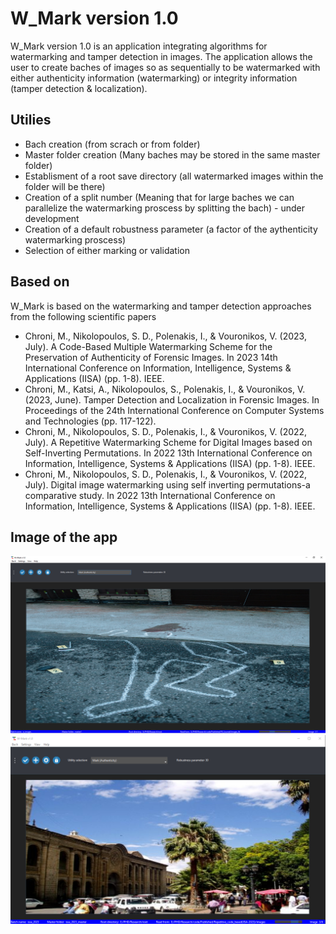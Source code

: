 # W_Mark version 1.0
W_Mark version 1.0 is an application integrating algorithms for watermarking and tamper detection in images. 
The application allows the user to create baches of images so as sequentially to be watermarked with either authenticity information (watermarking) or integrity information (tamper detection & localization).

## Utilies
  * Bach creation (from scrach or from folder)
  * Master folder creation (Many baches may be stored in the same master folder)
  * Establisment of a root save directory (all watermarked images within the folder will be there)
  * Creation of a split number (Meaning that for large baches we can parallelize the watermarking proscess by splitting the bach) - under development
  * Creation of a default robustness parameter (a factor of the aythenticity watermarking proscess)
  * Selection of either marking or validation

## Based on
W_Mark is based on the watermarking and tamper detection approaches from the following scientific papers
* Chroni, M., Nikolopoulos, S. D., Polenakis, I., & Vouronikos, V. (2023, July). A Code-Based Multiple Watermarking Scheme for the Preservation of Authenticity of Forensic Images. 
In 2023 14th International Conference on Information, Intelligence, Systems & Applications (IISA) (pp. 1-8). IEEE.
* Chroni, M., Katsi, A., Nikolopoulos, S., Polenakis, I., & Vouronikos, V. (2023, June). Tamper Detection and Localization in Forensic Images. In Proceedings of the 24th International Conference on Computer Systems and Technologies (pp. 117-122).
* Chroni, M., Nikolopoulos, S. D., Polenakis, I., & Vouronikos, V. (2022, July). A Repetitive Watermarking Scheme for Digital Images based on Self-Inverting Permutations. In 2022 13th International Conference on Information, Intelligence, Systems &   Applications (IISA) (pp. 1-8). IEEE.
* Chroni, M., Nikolopoulos, S. D., Polenakis, I., & Vouronikos, V. (2022, July). Digital image watermarking using self inverting permutations-a comparative study. In 2022 13th International Conference on Information, Intelligence, Systems & Applications (IISA) (pp. 1-8). IEEE.


## Image of the app
![sneak pic](https://github.com/VasilhsVouronikos/W_Mark-v.1/blob/main/images/run.PNG?raw=true)
![sneak pic](https://github.com/VasilhsVouronikos/W_Mark-v.1/blob/main/images/run1.PNG?raw=true)
